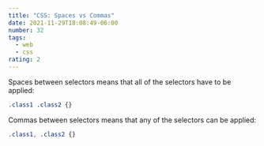 ```yaml
---
title: "CSS: Spaces vs Commas"
date: 2021-11-29T18:08:49-06:00
number: 32
tags:
  - web
  - css
rating: 2
---
```


Spaces between selectors means that all of the selectors have to be applied:

```css
.class1 .class2 {}
```

Commas between selectors means that any of the selectors can be applied:

```css
.class1, .class2 {}
```
